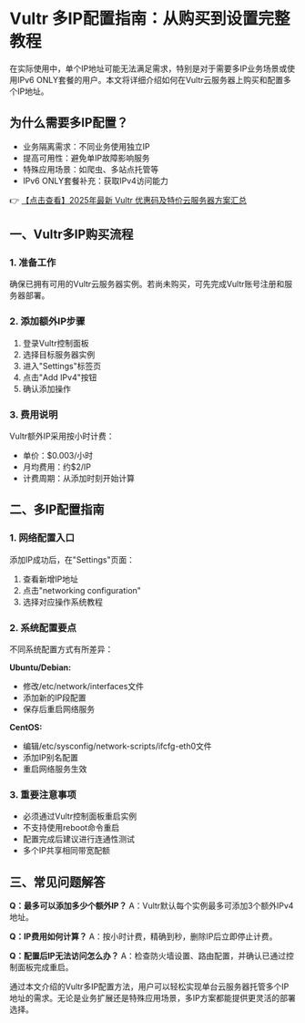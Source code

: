 # Vultr 多IP配置指南：从购买到设置完整教程

在实际使用中，单个IP地址可能无法满足需求，特别是对于需要多IP业务场景或使用IPv6 ONLY套餐的用户。本文将详细介绍如何在Vultr云服务器上购买和配置多个IP地址。

## 为什么需要多IP配置？

- 业务隔离需求：不同业务使用独立IP
- 提高可用性：避免单IP故障影响服务
- 特殊应用场景：如爬虫、多站点托管等
- IPv6 ONLY套餐补充：获取IPv4访问能力

👉 [【点击查看】2025年最新 Vultr 优惠码及特价云服务器方案汇总](https://bit.ly/VuLtr)

## 一、Vultr多IP购买流程

### 1. 准备工作
确保已拥有可用的Vultr云服务器实例。若尚未购买，可先完成Vultr账号注册和服务器部署。

### 2. 添加额外IP步骤
1. 登录Vultr控制面板
2. 选择目标服务器实例
3. 进入"Settings"标签页
4. 点击"Add IPv4"按钮
5. 确认添加操作

### 3. 费用说明
Vultr额外IP采用按小时计费：
- 单价：$0.003/小时
- 月均费用：约$2/IP
- 计费周期：从添加时刻开始计算

## 二、多IP配置指南

### 1. 网络配置入口
添加IP成功后，在"Settings"页面：
1. 查看新增IP地址
2. 点击"networking configuration"
3. 选择对应操作系统教程

### 2. 系统配置要点
不同系统配置方式有所差异：

**Ubuntu/Debian:**
- 修改/etc/network/interfaces文件
- 添加新的IP段配置
- 保存后重启网络服务

**CentOS:**
- 编辑/etc/sysconfig/network-scripts/ifcfg-eth0文件
- 添加IP别名配置
- 重启网络服务生效

### 3. 重要注意事项
- 必须通过Vultr控制面板重启实例
- 不支持使用reboot命令重启
- 配置完成后建议进行连通性测试
- 多个IP共享相同带宽配额

## 三、常见问题解答

**Q：最多可以添加多少个额外IP？**
A：Vultr默认每个实例最多可添加3个额外IPv4地址。

**Q：IP费用如何计算？**
A：按小时计费，精确到秒，删除IP后立即停止计费。

**Q：配置后IP无法访问怎么办？**
A：检查防火墙设置、路由配置，并确认已通过控制面板完成重启。

通过本文介绍的Vultr多IP配置方法，用户可以轻松实现单台云服务器托管多个IP地址的需求。无论是业务扩展还是特殊应用场景，多IP方案都能提供更灵活的部署选择。